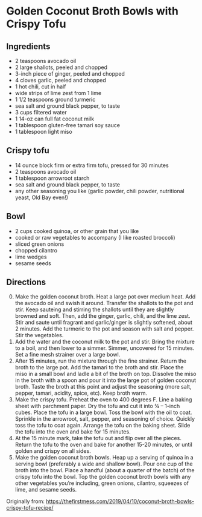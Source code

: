 Golden Coconut Broth Bowls with Crispy Tofu
=========

Ingredients
-----------
 * 2 teaspoons avocado oil
 * 2 large shallots, peeled and chopped
 * 3-inch piece of ginger, peeled and chopped
 * 4 cloves garlic, peeled and chopped
 * 1 hot chili, cut in half
 * wide strips of lime zest from 1 lime
 * 1 1/2 teaspoons ground turmeric
 * sea salt and ground black pepper, to taste
 * 3 cups filtered water
 * 1 14-oz can full fat coconut milk
 * 1 tablespoon gluten-free tamari soy sauce
 * 1 tablespoon light miso

Crispy tofu
-----------
 * 14 ounce block firm or extra firm tofu, pressed for 30 minutes
 * 2 teaspoons avocado oil
 * 1 tablespoon arrowroot starch
 * sea salt and ground black pepper, to taste
 * any other seasoning you like (garlic powder, chili powder, nutritional yeast, Old Bay even!)

Bowl
-----------
 * 2 cups cooked quinoa, or other grain that you like
 * cooked or raw vegetables to accompany (I like roasted broccoli)
 * sliced green onions
 * chopped cilantro
 * lime wedges
 * sesame seeds

Directions
---------
 0. Make the golden coconut broth. Heat a large pot over medium heat. Add the avocado oil and swish it around. Transfer the shallots to the pot and stir. Keep sauteing and stirring the shallots until they are slightly browned and soft. Then, add the ginger, garlic, chili, and the lime zest. Stir and saute until fragrant and garlic/ginger is slightly softened, about 2 minutes. Add the turmeric to the pot and season with salt and pepper. Stir the vegetables.
 0. Add the water and the coconut milk to the pot and stir. Bring the mixture to a boil, and then lower to a simmer. Simmer, uncovered for 15 minutes. Set a fine mesh strainer over a large bowl.
 0. After 15 minutes, run the mixture through the fine strainer. Return the broth to the large pot. Add the tamari to the broth and stir. Place the miso in a small bowl and ladle a bit of the broth on top. Dissolve the miso in the broth with a spoon and pour it into the large pot of golden coconut broth. Taste the broth at this point and adjust the seasoning (more salt, pepper, tamari, acidity, spice, etc). Keep broth warm.
 0. Make the crispy tofu. Preheat the oven to 400 degrees F. Line a baking sheet with parchment paper. Dry the tofu and cut it into ¾ – 1-inch cubes. Place the tofu in a large bowl. Toss the bowl with the oil to coat. Sprinkle in the arrowroot, salt, pepper, and seasoning of choice. Quickly toss the tofu to coat again. Arrange the tofu on the baking sheet. Slide the tofu into the oven and bake for 15 minutes.
 0. At the 15 minute mark, take the tofu out and flip over all the pieces. Return the tofu to the oven and bake for another 15-20 minutes, or until golden and crispy on all sides.
 0. Make the golden coconut broth bowls. Heap up a serving of quinoa in a serving bowl (preferably a wide and shallow bowl). Pour one cup of the broth into the bowl. Place a handful (about a quarter of the batch) of the crispy tofu into the bowl. Top the golden coconut broth bowls with any other vegetables you’re including, green onions, cilantro, squeezes of lime, and sesame seeds.

Originally from:
  https://thefirstmess.com/2019/04/10/coconut-broth-bowls-crispy-tofu-recipe/
